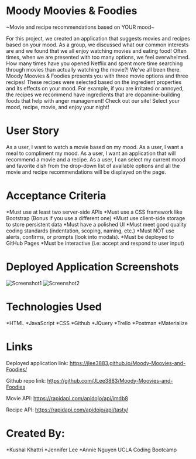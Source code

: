 # Moody Moovies & Foodies
~Movie and recipe recommendations based on YOUR mood~

For this project, we created an application that suggests movies and recipes based on your mood. As a group, we discussed what our common interests are and we found that we all enjoy watching movies and eating food! Often times, when we are presented with too many options, we feel overwhelmed. How many times have you opened Netflix and spent more time searching through movies than actually watching the movie?! We've all been there. Moody Moovies & Foodies presents you with three movie options and three recipes! These recipes were selected based on the ingredient properties and its effects on your mood. For example, if you are irritated or annoyed, the recipes we recommend have ingredients that are dopamine-building foods that help with anger management! Check out our site! Select your mood, recipe, movie, and enjoy your night!

# User Story 
As a user, I want to watch a movie based on my mood.
As a user, I want a meal to compliment my mood.
As a user, I want an application that will recommend a movie and a recipe. 
As a user, I can select my current mood and favorite dish from the drop-down list of available options and all the movie and recipe recommendations will be displayed on the page. 

# Acceptance Criteria 
*Must use at least two server-side APIs
*Must use a CSS framework like Bootstrap (Bonus if you use a different one)
*Must use client-side storage to store persistent data
*Must have a polished UI
*Must meet good quality coding standards (indentation, scoping, naming, etc.)
*Must NOT use alerts, confirms, or prompts (look into modals). 
*Must be deployed to GitHub Pages
*Must be interactive (i.e: accept and respond to user input)

# Deployed Application Screenshots 
![Screenshot1](assets/images/moodypage1.png)
![Screenshot2](assets/images/moodypage2.png)

# Technologies Used
*HTML
*JavaScript
*CSS
*Github
*JQuery
*Trello
*Postman
*Materialize 

# Links
Deployed application link: https://jlee3883.github.io/Moody-Moovies-and-Foodies/

Github repo link:
https://github.com/JLee3883/Moody-Moovies-and-Foodies

Movie API: 
https://rapidapi.com/apidojo/api/imdb8

Recipe API: 
https://rapidapi.com/apidojo/api/tasty/

# Created By:
*Kushal Khattri
*Jennifer Lee
*Annie Nguyen 
UCLA Coding Bootcamp




